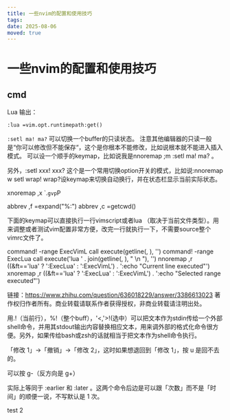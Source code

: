 ```yaml
---
title: 一些nvim的配置和使用技巧
tags:
date: 2025-08-06
moved: true
---
```


# 一些nvim的配置和使用技巧


## cmd

Lua 输出：

```nvim
:lua =vim.opt.runtimepath:get()
```

`:setl ma! ma?` 可以切换一个buffer的只读状态。
注意其他编辑器的只读一般是“你可以修改但不能保存“，这个是你根本不能修改，比如说根本就不能进入插入模式。
可以设一个顺手的keymap，比如说我是nnoremap <silent> ;m :setl ma! ma?<cr> 。

另外，:setl xxx! xxx? 这个是一个常用切换option开关的模式，比如说:nnoremap <silent> <space>w<space> <CMD>setl wrap! wrap?<cr>设keymap来切换自动换行，并在状态栏显示当前实际状态。

xnoremap ,x <ESC>`.``gvp``P

abbrev ,f <C-R>=expand("%:")<left><left>
abbrev ,c <C-R>=getcwd()<cr>

下面的keymap可以直接执行一行vimscript或者lua （取决于当前文件类型）。用来调整或者测试vim配置非常方便，改完一行就执行一下，不需要source整个vimrc文件了。

command! -range ExecVimL call execute(getline(<line1>, <line2>), '')
command! -range ExecLua call execute('lua ' . join(getline(<line1>, <line2>), " \n "), '')
nnoremap <silent> <expr> ,r ((&ft=='lua' ? ':ExecLua' : ':ExecVimL') . '<cr>:<c-u>echo "Current line executed"<cr>')
xnoremap <silent> <expr> ,r ((&ft=='lua' ? ':ExecLua' : ':ExecVimL') . '<cr>:<c-u>echo "Selected range executed"<cr>')

链接：https://www.zhihu.com/question/636018229/answer/3386613023
著作权归作者所有。商业转载请联系作者获得授权，非商业转载请注明出处。

用.!（当前行），%!（整个buff），'<,'>!(选中）可以把文本作为stdin传给一个外部shell命令，并用其stdout输出内容替换相应文本，用来调外部的格式化命令很方便。另外，如果传给bash或zsh的话就相当于把文本作为shell命令执行。


「修改 1」→「撤销」→「修改 2」，这时如果想退回到「修改 1」，按 u 是回不去的。

可以按 g-（反方向是 g+）

实际上等同于 :earlier 和 :later 。这两个命令后边是可以跟「次数」而不是「时间」的顺便一说，不写默认是 1 次。

test 2

